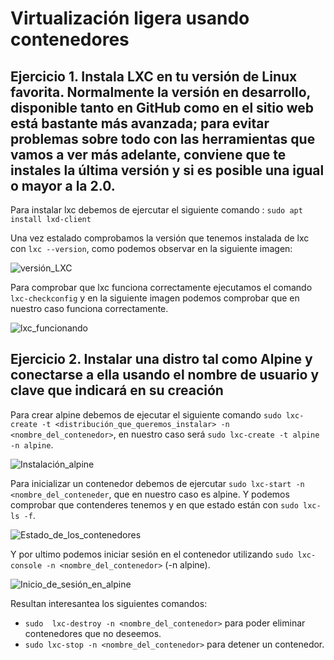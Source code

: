 # Virtualización ligera usando contenedores

## Ejercicio 1. Instala LXC en tu versión de Linux favorita. Normalmente la versión en desarrollo, disponible tanto en GitHub como en el sitio web está bastante más avanzada; para evitar problemas sobre todo con las herramientas que vamos a ver más adelante, conviene que te instales la última versión y si es posible una igual o mayor a la 2.0.

Para instalar lxc debemos de ejercutar el siguiente comando : `sudo apt install lxd-client`

Una vez estalado comprobamos la versión que tenemos instalada de lxc con `lxc --version`, como podemos observar en la siguiente imagen:

![versión_LXC](http://i393.photobucket.com/albums/pp14/pmmre/CC/Ejercicios%20Tema%204%20CC/Seleccioacuten_001_zpsujxhsqtc.png)

Para comprobar que lxc funciona correctamente ejecutamos el comando `lxc-checkconfig` y en la siguiente imagen podemos comprobar que en nuestro caso funciona correctamente.

![lxc_funcionando](http://i393.photobucket.com/albums/pp14/pmmre/CC/Ejercicios%20Tema%204%20CC/Seleccioacuten_002_zpswehlddjy.png)





## Ejercicio 2. Instalar una distro tal como Alpine y conectarse a ella usando el nombre de usuario y clave que indicará en su creación

Para crear alpine debemos de ejecutar el siguiente comando `sudo lxc-create -t <distribución_que_queremos_instalar> -n <nombre_del_contenedor>`, en nuestro caso será `sudo lxc-create -t alpine -n alpine`.

![Instalación_alpine](http://i393.photobucket.com/albums/pp14/pmmre/CC/Ejercicios%20Tema%204%20CC/Ejercicio%202/Seleccioacuten_003_zpsnaacfrbl.png)

Para inicializar un contenedor debemos de ejercutar `sudo lxc-start -n <nombre_del_conteneder`, que en nuestro caso es alpine. Y podemos comprobar que contenderes tenemos y en que estado están con `sudo lxc-ls -f`.

![Estado_de_los_contenedores](http://i393.photobucket.com/albums/pp14/pmmre/CC/Ejercicios%20Tema%204%20CC/Ejercicio%202/Seleccioacuten_004_zpsycs8mpxy.png)

Y por ultimo podemos iniciar sesión en el contenedor utilizando `sudo lxc-console -n <nombre_del_contenedor>` (-n alpine).


![Inicio_de_sesión_en_alpine](http://i393.photobucket.com/albums/pp14/pmmre/CC/Ejercicios%20Tema%204%20CC/Ejercicio%202/Seleccioacuten_005_zps9ysfcpio.png)

Resultan interesantea los siguientes comandos:
 - `sudo  lxc-destroy -n <nombre_del_contenedor>` para poder eliminar contenedores que no deseemos.
 - `sudo lxc-stop -n <nombre_del_contenedor>` para detener un contenedor.

